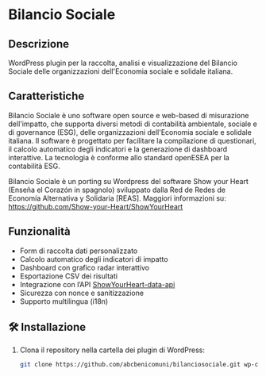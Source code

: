 # Bilancio Sociale

## Descrizione

WordPress plugin  per la raccolta, analisi e visualizzazione del Bilancio Sociale delle organizzazioni dell'Economia sociale e solidale italiana. 

## Caratteristiche

Bilancio Sociale è uno software open source e web-based  di misurazione dell'impatto, che supporta diversi metodi di contabilità ambientale, sociale e di governance (ESG), delle organizzazioni dell'Economia sociale e solidale italiana. Il software è progettato per facilitare la compilazione di questionari, il calcolo automatico degli indicatori e la generazione di dashboard interattive. La tecnologia è conforme allo standard openESEA per la contabilità ESG. 

Bilancio Sociale è un porting su Wordpress del software Show your Heart (Enseña el Corazón in spagnolo) sviluppato dalla Red de Redes de Economía Alternativa y Solidaria [REAS]. Maggiori informazioni su: https://github.com/Show-your-Heart/ShowYourHeart

## Funzionalità

- Form di raccolta dati personalizzato
- Calcolo automatico degli indicatori di impatto
- Dashboard con grafico radar interattivo
- Esportazione CSV dei risultati
- Integrazione con l’API [ShowYourHeart-data-api](https://github.com/Show-your-Heart/ShowYourHeart-data-api)
- Sicurezza con nonce e sanitizzazione
- Supporto multilingua (i18n)


## 🛠️ Installazione

1. Clona il repository nella cartella dei plugin di WordPress:

   ```bash
   git clone https://github.com/abcbenicomuni/bilanciosociale.git wp-content/plugins/bilanciosociale
